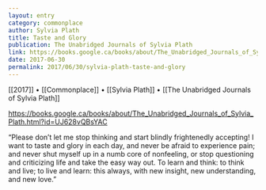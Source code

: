 ```yaml
---
layout: entry
category: commonplace
author: Sylvia Plath
title: Taste and Glory
publication: The Unabridged Journals of Sylvia Plath
link: https://books.google.ca/books/about/The_Unabridged_Journals_of_Sylvia_Plath.html?id=UJ628vQBsYAC
date: 2017-06-30
permalink: 2017/06/30/sylvia-plath-taste-and-glory
---
```


[[2017]] • [[Commonplace]] • [[Sylvia Plath]] • [[The Unabridged Journals of Sylvia Plath]] 

https://books.google.ca/books/about/The_Unabridged_Journals_of_Sylvia_Plath.html?id=UJ628vQBsYAC

“Please don’t let me stop thinking and start blindly frightenedly accepting! I want to taste and glory in each day, and never be afraid to experience pain; and never shut myself up in a numb core of nonfeeling, or stop questioning and criticizing life and take the easy way out. To learn and think: to think and live; to live and learn: this always, with new insight, new understanding, and new love.”